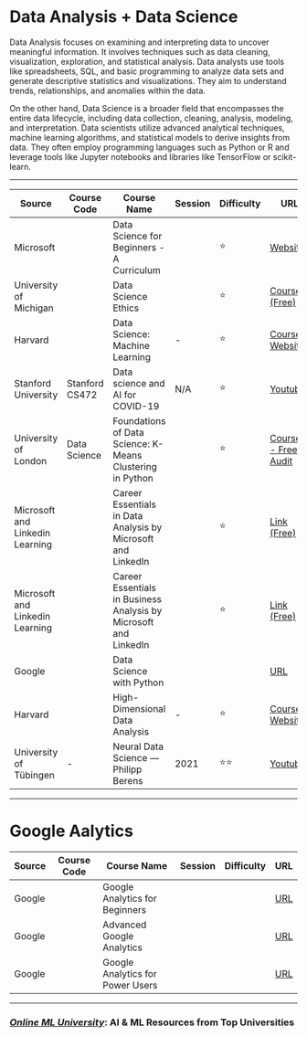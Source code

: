 # **Data Analysis + Data Science**

Data Analysis focuses on examining and interpreting data to uncover meaningful information. It involves techniques such as data cleaning, visualization, exploration, and statistical analysis. Data analysts use tools like spreadsheets, SQL, and basic programming to analyze data sets and generate descriptive statistics and visualizations. They aim to understand trends, relationships, and anomalies within the data.

On the other hand, Data Science is a broader field that encompasses the entire data lifecycle, including data collection, cleaning, analysis, modeling, and interpretation. Data scientists utilize advanced analytical techniques, machine learning algorithms, and statistical models to derive insights from data. They often employ programming languages such as Python or R and leverage tools like Jupyter notebooks and libraries like TensorFlow or scikit-learn.





---




| Source | Course Code | Course Name | Session | Difficulty | URL |
| --- | --- | --- | --- | --- | --- |
| Microsoft | | Data Science for Beginners - A Curriculum | | ⭐ | [Website](https://microsoft.github.io/Data-Science-For-Beginners/#/) |
| University of Michigan | | Data Science Ethics | | ⭐ | [Coursera (Free)](https://www.coursera.org/learn/data-science-ethics) |
| Harvard || Data Science: Machine Learning | - | ⭐ | [Course Website](https://pll.harvard.edu/course/data-science-machine-learning) |
| Stanford University| Stanford CS472 | Data science and AI for COVID-19 | N/A | ⭐ | [Youtube](https://www.youtube.com/playlist?list=PL3FW7Lu3i5JsodzX9fwRbn39fGmGQMp3_) |
| University of London | Data Science | Foundations of Data Science: K-Means Clustering in Python | | ⭐ |[Coursera - Free Audit](https://www.coursera.org/learn/data-science-k-means-clustering-python) |
| Microsoft and Linkedin Learning | | Career Essentials in Data Analysis by Microsoft and LinkedIn    |   |⭐   | [Link (Free)](https://www.linkedin.com/learning/paths/career-essentials-in-data-analysis-by-microsoft-and-linkedin)           |       |
| Microsoft and Linkedin Learning | | Career Essentials in Business Analysis by Microsoft and LinkedIn     | | ⭐   |[Link (Free)](https://www.linkedin.com/learning/paths/career-essentials-in-business-analysis-by-microsoft-and-linkedin)      |
| Google | | Data Science with Python | | | [URL](https://learndigital.withgoogle.com/digitalunlocked/course/data-science-foundations)| 
| Harvard | | High-Dimensional Data Analysis | - | ⭐ | [Course Website](https://pll.harvard.edu/course/data-analysis-life-sciences-4-high-dimensional-data-analysis) |
| University of Tübingen | -|  Neural Data Science — Philipp Berens | 2021 | ⭐⭐ | [Youtube](https://www.youtube.com/playlist?list=PL05umP7R6ij3SxudmSWFL_zGh0BMrRdrx) |


---

# **Google Aalytics**
| Source | Course Code | Course Name | Session | Difficulty | URL |
| --- | --- | --- | --- | --- | --- |
| Google | | Google Analytics for Beginners | | | [URL](https://www.classcentral.com/course/google-analytics-for-beginners-98262)| 
| Google | | Advanced Google Analytics | | | [URL](https://www.classcentral.com/course/google-advanced-google-analytics-98263)| 
| Google | | Google Analytics for Power Users | | | [URL](https://www.classcentral.com/course/google-analytics-for-power-users-98264)| 


---
### [***Online ML University***]((https://github.com/azminewasi/online-ml-university/)): **AI & ML Resources from Top Universities**